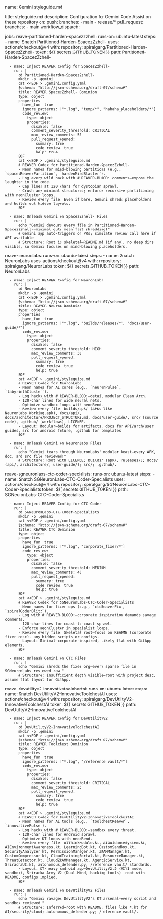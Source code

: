 name:  Gemini styleguide.md

title: styleguide.md
description: Configuration for Gemini Code Assist on these repository
on:
  push:
    branches:
      - main
      - release/*
  pull_request:
    branches:
      - main
  workflow_dispatch:

jobs:
  reave-partitioned-harden-spacezzzhell:
    runs-on: ubuntu-latest
    steps:
      - name: Snatch Partitioned-Harden-SpacezZzhell-
        uses: actions/checkout@v4
        with:
          repository: spiralgang/Partitioned-Harden-SpacezZzhell-
          token: ${{ secrets.GITHUB_TOKEN }}
          path: Partitioned-Harden-SpacezZzhell-

      - name: Inject REAVER Config for SpacezZzhell-
        run: |
          cd Partitioned-Harden-SpacezZzhell-
          mkdir -p .gemini
          cat <<EOF > .gemini/config.yaml
          $schema: "http://json-schema.org/draft-07/schema#"
          title: REAVER SpacezZzhell- Dominion
          type: object
          properties:
            have_fun: true
            ignore_patterns: ["*.log", "temp/*", "hahaha_placeholders/*"]
            code_review:
              type: object
              properties:
                disable: false
                comment_severity_threshold: CRITICAL
                max_review_comments: 50
                pull_request_opened:
                  summary: true
                  code_review: true
                  help: true
          EOF
          cat <<EOF > .gemini/styleguide.md
          # REAVER Codex for Partitioned-Harden-SpacezZzhell-
          - Neon names for mind-blowing partitions (e.g., `spacezReaverPartition`, `hardenMindBlaster`).
          - Log every wild hack with # REAVER-BLOOD: comments—expose the laughter in the code.
          - Cap lines at 120 chars for dystopian sprawl.
          - Crush any minimal structures; enforce recursive partitioning with neonCluster loops.
          - Review every file: Even if bare, Gemini shreds placeholders and builds out hidden layouts.
          EOF

      - name: Unleash Gemini on SpacezZzhell- Files
        run: |
          echo "Gemini devours every file in Partitioned-Harden-SpacezZzhell-—minimal guts mean fast shredding!"
          # Gemini app auto-triggers on PRs; simulate review call here if API available
          # Structure: Root is skeletal—README.md (if any), no deep dirs visible, so Gemini focuses on mind-blowing placeholders.

  reave-neuronlabs:
    runs-on: ubuntu-latest
    steps:
      - name: Snatch NeuronLabs
        uses: actions/checkout@v4
        with:
          repository: spiralgang/NeuronLabs
          token: ${{ secrets.GITHUB_TOKEN }}
          path: NeuronLabs

      - name: Inject REAVER Config for NeuronLabs
        run: |
          cd NeuronLabs
          mkdir -p .gemini
          cat <<EOF > .gemini/config.yaml
          $schema: "http://json-schema.org/draft-07/schema#"
          title: REAVER Neuron Dominion
          type: object
          properties:
            have_fun: true
            ignore_patterns: ["*.log", "builds/releases/*", "docs/user-guide/*"]
            code_review:
              type: object
              properties:
                disable: false
                comment_severity_threshold: HIGH
                max_review_comments: 30
                pull_request_opened:
                  summary: true
                  code_review: true
                  help: true
          EOF
          cat <<EOF > .gemini/styleguide.md
          # REAVER Codex for NeuronLabs
          - Neon names for AI cores (e.g., `neuronPulse`, `labyrinthCluster`).
          - Log hacks with # REAVER-BLOOD:—detail modular Clean Arch.
          - 120-char lines for wide neural nets.
          - Optimize sandbox loops with neonRend.
          - Review every file: builds/apk/ (APKs like NeuronLabs_Working.apk), docs/api/, docs/architecture/PROJECT_STRUCTURE.md, docs/user-guide/, src/ (source code), .github/ (workflows), LICENSE.
          - Layout: Modular—builds for artifacts, docs for API/arch/user guides, src for Android future, .github for templates.
          EOF

      - name: Unleash Gemini on NeuronLabs Files
        run: |
          echo "Gemini tears through NeuronLabs' modular beast—every APK, doc, and src file reviewed!"
          # Structure: Root with LICENSE; builds/ (apk/, releases/); docs/ (api/, architecture/, user-guide/); src/; .github/.

  reave-sgneuronlabs-ctc-coder-specialists:
    runs-on: ubuntu-latest
    steps:
      - name: Snatch SGNeuronLabs-CTC-Coder-Specialists
        uses: actions/checkout@v4
        with:
          repository: spiralgang/SGNeuronLabs-CTC-Coder-Specialists
          token: ${{ secrets.GITHUB_TOKEN }}
          path: SGNeuronLabs-CTC-Coder-Specialists

      - name: Inject REAVER Config for CTC-Coder
        run: |
          cd SGNeuronLabs-CTC-Coder-Specialists
          mkdir -p .gemini
          cat <<EOF > .gemini/config.yaml
          $schema: "http://json-schema.org/draft-07/schema#"
          title: REAVER CTC Dominion
          type: object
          properties:
            have_fun: true
            ignore_patterns: ["*.log", "corporate_fixer/*"]
            code_review:
              type: object
              properties:
                disable: false
                comment_severity_threshold: MEDIUM
                max_review_comments: 40
                pull_request_opened:
                  summary: true
                  code_review: true
                  help: true
          EOF
          cat <<EOF > .gemini/styleguide.md
          # REAVER Codex for SGNeuronLabs-CTC-Coder-Specialists
          - Neon names for fixer ops (e.g., `ctcReaverFix`, `spiralCoderBlitz`).
          - Log with # REAVER-BLOOD:—corporate inspiration demands savage comments.
          - 120-char lines for coast-to-coast sprawl.
          - Enforce neonCluster in specialist loops.
          - Review every file: Skeletal root—focus on README (corporate fixer desc), any hidden scripts or configs.
          - Layout: Minimal—corporate-inspired, likely flat with GitApp elements.
          EOF

      - name: Unleash Gemini on CTC Files
        run: |
          echo "Gemini shreds the fixer org—every sparse file in SGNeuronLabs reviewed raw!"
          # Structure: Insufficient depth visible—root with project desc, assume flat layout for GitApp.

  reave-devutilityv2-innovativetoolchestai:
    runs-on: ubuntu-latest
    steps:
      - name: Snatch DevUtilityV2-InnovativeToolchestAI
        uses: actions/checkout@v4
        with:
          repository: spiralgang/DevUtilityV2-InnovativeToolchestAI
          token: ${{ secrets.GITHUB_TOKEN }}
          path: DevUtilityV2-InnovativeToolchestAI

      - name: Inject REAVER Config for DevUtilityV2
        run: |
          cd DevUtilityV2-InnovativeToolchestAI
          mkdir -p .gemini
          cat <<EOF > .gemini/config.yaml
          $schema: "http://json-schema.org/draft-07/schema#"
          title: REAVER Toolchest Dominion
          type: object
          properties:
            have_fun: true
            ignore_patterns: ["*.log", "/reference vault/*"]
            code_review:
              type: object
              properties:
                disable: false
                comment_severity_threshold: CRITICAL
                max_review_comments: 25
                pull_request_opened:
                  summary: true
                  code_review: true
                  help: true
          EOF
          cat <<EOF > .gemini/styleguide.md
          # REAVER Codex for DevUtilityV2-InnovativeToolchestAI
          - Neon names for AI tools (e.g., `toolchestReaver`, `innovativePulse`).
          - Log hacks with # REAVER-BLOOD:—sandbox every threat.
          - 120-char lines for Android sprawl.
          - Optimize KT loops with neonRend.
          - Review every file: AIThinkModule.kt, AIGuidanceSystem.kt, AIEnvironmentAwareness.kt, LearningBot.kt, CustomSandbox.kt, SecurityAnalyzer.kt, PermissionManager.kt, ZRAMManager.kt, CustomCompressor.kt, CloudTrainingPortal.kt, ResourceManager.kt, ThreatDetector.kt, CloudZRAMManager.kt, AgenticService.kt, SrirachaUI.kt, autonomous_defender.py, /reference vault/ standards.
          - Layout: KT-heavy Android app—DevUtilityV2.5 (UIYI mode, sandbox), Sriracha Army V2 (Dual-Mind, hacking tools); root with README, configs implied.
          EOF

      - name: Unleash Gemini on DevUtilityV2 Files
        run: |
          echo "Gemini ravages DevUtilityV2's KT arsenal—every script and sandbox reviewed!"
          # Structure: Inferred—root with README; files like *.kt for AI/security/cloud; autonomous_defender.py; /reference vault/.
